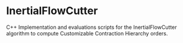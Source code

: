 # InertialFlowCutter
C++ Implementation and evaluations scripts for the InertialFlowCutter algorithm to compute Customizable Contraction Hierarchy orders.
